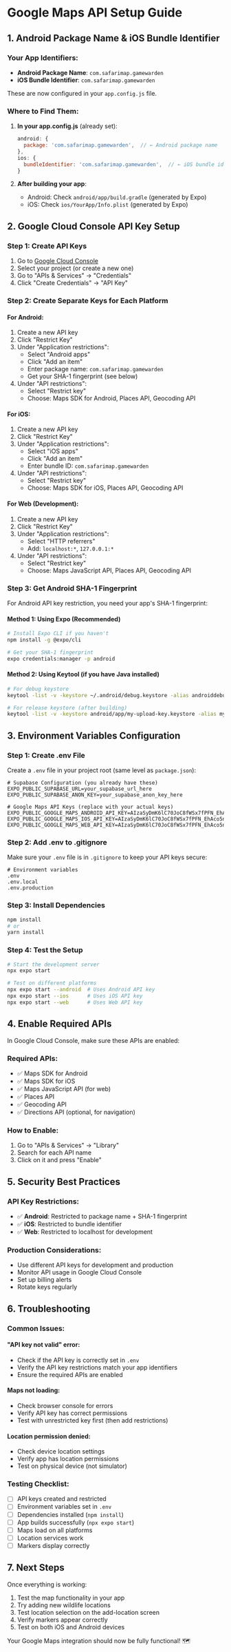 # Google Maps API Setup Guide

## 1. Android Package Name & iOS Bundle Identifier

### Your App Identifiers:
- **Android Package Name**: `com.safarimap.gamewarden`
- **iOS Bundle Identifier**: `com.safarimap.gamewarden`

These are now configured in your `app.config.js` file.

### Where to Find Them:
1. **In your app.config.js** (already set):
   ```javascript
   android: {
     package: 'com.safarimap.gamewarden',  // ← Android package name
   },
   ios: {
     bundleIdentifier: 'com.safarimap.gamewarden',  // ← iOS bundle identifier
   }
   ```

2. **After building your app**:
   - Android: Check `android/app/build.gradle` (generated by Expo)
   - iOS: Check `ios/YourApp/Info.plist` (generated by Expo)

## 2. Google Cloud Console API Key Setup

### Step 1: Create API Keys
1. Go to [Google Cloud Console](https://console.cloud.google.com/)
2. Select your project (or create a new one)
3. Go to "APIs & Services" → "Credentials"
4. Click "Create Credentials" → "API Key"

### Step 2: Create Separate Keys for Each Platform

#### For Android:
1. Create a new API key
2. Click "Restrict Key"
3. Under "Application restrictions":
   - Select "Android apps"
   - Click "Add an item"
   - Enter package name: `com.safarimap.gamewarden`
   - Get your SHA-1 fingerprint (see below)
4. Under "API restrictions":
   - Select "Restrict key"
   - Choose: Maps SDK for Android, Places API, Geocoding API

#### For iOS:
1. Create a new API key
2. Click "Restrict Key"
3. Under "Application restrictions":
   - Select "iOS apps"
   - Click "Add an item"
   - Enter bundle ID: `com.safarimap.gamewarden`
4. Under "API restrictions":
   - Select "Restrict key"
   - Choose: Maps SDK for iOS, Places API, Geocoding API

#### For Web (Development):
1. Create a new API key
2. Click "Restrict Key"
3. Under "Application restrictions":
   - Select "HTTP referrers"
   - Add: `localhost:*`, `127.0.0.1:*`
4. Under "API restrictions":
   - Select "Restrict key"
   - Choose: Maps JavaScript API, Places API, Geocoding API

### Step 3: Get Android SHA-1 Fingerprint

For Android API key restriction, you need your app's SHA-1 fingerprint:

#### Method 1: Using Expo (Recommended)
```bash
# Install Expo CLI if you haven't
npm install -g @expo/cli

# Get your SHA-1 fingerprint
expo credentials:manager -p android
```

#### Method 2: Using Keytool (if you have Java installed)
```bash
# For debug keystore
keytool -list -v -keystore ~/.android/debug.keystore -alias androiddebugkey -storepass android -keypass android

# For release keystore (after building)
keytool -list -v -keystore android/app/my-upload-key.keystore -alias my-key-alias
```

## 3. Environment Variables Configuration

### Step 1: Create .env File
Create a `.env` file in your project root (same level as `package.json`):

```env
# Supabase Configuration (you already have these)
EXPO_PUBLIC_SUPABASE_URL=your_supabase_url_here
EXPO_PUBLIC_SUPABASE_ANON_KEY=your_supabase_anon_key_here

# Google Maps API Keys (replace with your actual keys)
EXPO_PUBLIC_GOOGLE_MAPS_ANDROID_API_KEY=AIzaSyDmK6lC70JoC8fWSx7fPFN_EhAco5nSba4
EXPO_PUBLIC_GOOGLE_MAPS_IOS_API_KEY=AIzaSyDmK6lC70JoC8fWSx7fPFN_EhAco5nSba4
EXPO_PUBLIC_GOOGLE_MAPS_WEB_API_KEY=AIzaSyDmK6lC70JoC8fWSx7fPFN_EhAco5nSba4
```

### Step 2: Add .env to .gitignore
Make sure your `.env` file is in `.gitignore` to keep your API keys secure:

```gitignore
# Environment variables
.env
.env.local
.env.production
```

### Step 3: Install Dependencies
```bash
npm install
# or
yarn install
```

### Step 4: Test the Setup
```bash
# Start the development server
npx expo start

# Test on different platforms
npx expo start --android  # Uses Android API key
npx expo start --ios      # Uses iOS API key
npx expo start --web      # Uses Web API key
```

## 4. Enable Required APIs

In Google Cloud Console, make sure these APIs are enabled:

### Required APIs:
- ✅ Maps SDK for Android
- ✅ Maps SDK for iOS  
- ✅ Maps JavaScript API (for web)
- ✅ Places API
- ✅ Geocoding API
- ✅ Directions API (optional, for navigation)

### How to Enable:
1. Go to "APIs & Services" → "Library"
2. Search for each API name
3. Click on it and press "Enable"

## 5. Security Best Practices

### API Key Restrictions:
- ✅ **Android**: Restricted to package name + SHA-1 fingerprint
- ✅ **iOS**: Restricted to bundle identifier
- ✅ **Web**: Restricted to localhost for development

### Production Considerations:
- Use different API keys for development and production
- Monitor API usage in Google Cloud Console
- Set up billing alerts
- Rotate keys regularly

## 6. Troubleshooting

### Common Issues:

#### "API key not valid" error:
- Check if the API key is correctly set in `.env`
- Verify the API key restrictions match your app identifiers
- Ensure the required APIs are enabled

#### Maps not loading:
- Check browser console for errors
- Verify API key has correct permissions
- Test with unrestricted key first (then add restrictions)

#### Location permission denied:
- Check device location settings
- Verify app has location permissions
- Test on physical device (not simulator)

### Testing Checklist:
- [ ] API keys created and restricted
- [ ] Environment variables set in `.env`
- [ ] Dependencies installed (`npm install`)
- [ ] App builds successfully (`npx expo start`)
- [ ] Maps load on all platforms
- [ ] Location services work
- [ ] Markers display correctly

## 7. Next Steps

Once everything is working:
1. Test the map functionality in your app
2. Try adding new wildlife locations
3. Test location selection on the add-location screen
4. Verify markers appear correctly
5. Test on both iOS and Android devices

Your Google Maps integration should now be fully functional! 🗺️
